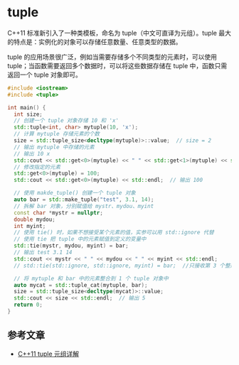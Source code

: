 # tuple

C++11 标准新引入了一种类模板，命名为 tuple（中文可直译为元组）。tuple 最大的特点是：实例化的对象可以存储任意数量、任意类型的数据。

tuple 的应用场景很广泛，例如当需要存储多个不同类型的元素时，可以使用 tuple；当函数需要返回多个数据时，可以将这些数据存储在 tuple 中，函数只需返回一个 tuple 对象即可。

```c++
#include <iostream>
#include <tuple>

int main() {
  int size;
  // 创建一个 tuple 对象存储 10 和 'x'
  std::tuple<int, char> mytuple(10, 'x');
  // 计算 mytuple 存储元素的个数
  size = std::tuple_size<decltype(mytuple)>::value;  // size = 2
  // 输出 mytuple 中存储的元素
  // 输出 10 x
  std::cout << std::get<0>(mytuple) << " " << std::get<1>(mytuple) << std::endl;
  // 修改指定的元素
  std::get<0>(mytuple) = 100;
  std::cout << std::get<0>(mytuple) << std::endl;  // 输出 100

  // 使用 makde_tuple() 创建一个 tuple 对象
  auto bar = std::make_tuple("test", 3.1, 14);
  // 拆解 bar 对象，分别赋值给 mystr、mydou、myint
  const char *mystr = nullptr;
  double mydou;
  int myint;
  // 使用 tie() 时，如果不想接受某个元素的值，实参可以用 std::ignore 代替
  // 使用 tie 把 tuple 中的元素赋值到定义的变量中
  std::tie(mystr, mydou, myint) = bar;
  // 输出 test 3.1 14
  std::cout << mystr << " " << mydou << " " << myint << std::endl;
  // std::tie(std::ignore, std::ignore, myint) = bar;  //只接收第 3 个整形值

  // 将 mytuple 和 bar 中的元素整合到 1 个 tuple 对象中
  auto mycat = std::tuple_cat(mytuple, bar);
  size = std::tuple_size<decltype(mycat)>::value;
  std::cout << size << std::endl;  // 输出 5
  return 0;
}

```

## 参考文章

- [C++11 tuple 元组详解](http://c.biancheng.net/view/8600.html)